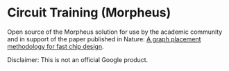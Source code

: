 <!--* freshness: {
  owner: 'azalia'
  owner: 'tobyboyd'
  owner: 'sguada'
  owner: 'morpheus-oss-team'
  reviewed: '2021-09-01'
  review_interval: '12 months'
} *-->


# Circuit Training (Morpheus)

Open source of the Morpheus solution for use by the academic community and in
support of the paper published in Nature:
[A graph placement methodology for fast chip design](https://www.nature.com/articles/s41586-021-03544-w).

Disclaimer: This is not an official Google product.
